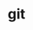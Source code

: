 ---
title: "git"
layout: cache
categories: [package, develop-2023-08-13]
meta: {"versions": ["2.41.0"], "compilers": ["apple-clang@=14.0.0", "gcc@=11.1.0", "gcc@=11.3.0", "gcc@=7.3.1", "gcc@=7.5.0", "oneapi@=2023.2.0"], "oss": ["amzn2", "ubuntu18.04", "ubuntu20.04", "ubuntu22.04", "ventura"], "platforms": ["darwin", "linux"], "targets": ["aarch64", "neoverse_n1", "ppc64le", "x86_64", "x86_64_v3"], "stacks": ["aws-isc", "aws-isc-aarch64", "data-vis-sdk", "e4s", "e4s-oneapi", "e4s-power", "ml-darwin-aarch64-mps", "ml-linux-x86_64-cpu", "ml-linux-x86_64-cuda", "ml-linux-x86_64-rocm", "radiuss", "root"], "num_specs": 13, "num_specs_by_stack": {"ml-darwin-aarch64-mps": 1, "root": 13, "aws-isc-aarch64": 2, "aws-isc": 1, "radiuss": 2, "e4s-power": 2, "e4s-oneapi": 1, "e4s": 2, "data-vis-sdk": 1, "ml-linux-x86_64-rocm": 1, "ml-linux-x86_64-cpu": 1, "ml-linux-x86_64-cuda": 1}}
spec_details: [{"hash": "wnanzuvj476p7fh4waqkabtpfkpggbfg", "compiler": "apple-clang@=14.0.0", "versions": ["2.41.0"], "os": "ventura", "platform": "darwin", "target": "aarch64", "variants": ["build_system=autotools", "+man", "+nls", "+perl", "+subtree", "~svn", "~tcltk"], "stacks": ["ml-darwin-aarch64-mps", "root"], "size": "-", "tarball": "https://binaries.spack.io/releases/develop-2023-08-13/build_cache/darwin-ventura-aarch64/apple-clang-14.0.0/git-2.41.0/darwin-ventura-aarch64-apple-clang-14.0.0-git-2.41.0-wnanzuvj476p7fh4waqkabtpfkpggbfg.spack"}, {"hash": "cblbrpyjamrdkyqp4pafxji5yo3jet65", "compiler": "gcc@=7.3.1", "versions": ["2.41.0"], "os": "amzn2", "platform": "linux", "target": "aarch64", "variants": ["build_system=autotools", "+man", "+nls", "+perl", "+subtree", "~svn", "~tcltk"], "stacks": ["aws-isc-aarch64", "root"], "size": "-", "tarball": "https://binaries.spack.io/releases/develop-2023-08-13/build_cache/linux-amzn2-aarch64/gcc-7.3.1/git-2.41.0/linux-amzn2-aarch64-gcc-7.3.1-git-2.41.0-cblbrpyjamrdkyqp4pafxji5yo3jet65.spack"}, {"hash": "q6ajukjjvvhwfrrsab2gc75xggjralmk", "compiler": "gcc@=7.3.1", "versions": ["2.41.0"], "os": "amzn2", "platform": "linux", "target": "neoverse_n1", "variants": ["build_system=autotools", "+man", "+nls", "+perl", "+subtree", "~svn", "~tcltk"], "stacks": ["aws-isc-aarch64", "root"], "size": "-", "tarball": "https://binaries.spack.io/releases/develop-2023-08-13/build_cache/linux-amzn2-neoverse_n1/gcc-7.3.1/git-2.41.0/linux-amzn2-neoverse_n1-gcc-7.3.1-git-2.41.0-q6ajukjjvvhwfrrsab2gc75xggjralmk.spack"}, {"hash": "i4x7nholixtz2hhjkndxp3kkpk37c5ql", "compiler": "gcc@=7.3.1", "versions": ["2.41.0"], "os": "amzn2", "platform": "linux", "target": "x86_64_v3", "variants": ["build_system=autotools", "+man", "+nls", "+perl", "+subtree", "~svn", "~tcltk"], "stacks": ["aws-isc", "root"], "size": "-", "tarball": "https://binaries.spack.io/releases/develop-2023-08-13/build_cache/linux-amzn2-x86_64_v3/gcc-7.3.1/git-2.41.0/linux-amzn2-x86_64_v3-gcc-7.3.1-git-2.41.0-i4x7nholixtz2hhjkndxp3kkpk37c5ql.spack"}, {"hash": "vyazzzszd4qttiqorigs5na3gsg7i5kq", "compiler": "gcc@=7.5.0", "versions": ["2.41.0"], "os": "ubuntu18.04", "platform": "linux", "target": "x86_64_v3", "variants": ["build_system=autotools", "+man", "+nls", "+perl", "+subtree", "~svn", "~tcltk"], "stacks": ["radiuss", "root"], "size": "-", "tarball": "https://binaries.spack.io/releases/develop-2023-08-13/build_cache/linux-ubuntu18.04-x86_64_v3/gcc-7.5.0/git-2.41.0/linux-ubuntu18.04-x86_64_v3-gcc-7.5.0-git-2.41.0-vyazzzszd4qttiqorigs5na3gsg7i5kq.spack"}, {"hash": "2z4eo5fe77wm3e4jkx435pscmoj4eihv", "compiler": "gcc@=7.5.0", "versions": ["2.41.0"], "os": "ubuntu18.04", "platform": "linux", "target": "x86_64_v3", "variants": ["build_system=autotools", "+man", "+nls", "+perl", "+subtree", "~svn", "~tcltk"], "stacks": ["radiuss", "root"], "size": "-", "tarball": "https://binaries.spack.io/releases/develop-2023-08-13/build_cache/linux-ubuntu18.04-x86_64_v3/gcc-7.5.0/git-2.41.0/linux-ubuntu18.04-x86_64_v3-gcc-7.5.0-git-2.41.0-2z4eo5fe77wm3e4jkx435pscmoj4eihv.spack"}, {"hash": "brmzxuamcqvuzmvgovuqyrpclimdchwh", "compiler": "gcc@=11.1.0", "versions": ["2.41.0"], "os": "ubuntu20.04", "platform": "linux", "target": "ppc64le", "variants": ["build_system=autotools", "+man", "+nls", "+perl", "+subtree", "~svn", "~tcltk"], "stacks": ["root", "e4s-power"], "size": "-", "tarball": "https://binaries.spack.io/releases/develop-2023-08-13/build_cache/linux-ubuntu20.04-ppc64le/gcc-11.1.0/git-2.41.0/linux-ubuntu20.04-ppc64le-gcc-11.1.0-git-2.41.0-brmzxuamcqvuzmvgovuqyrpclimdchwh.spack"}, {"hash": "owzm7ahmi574mwqgzy474dbfluxesbnt", "compiler": "gcc@=11.1.0", "versions": ["2.41.0"], "os": "ubuntu20.04", "platform": "linux", "target": "ppc64le", "variants": ["build_system=autotools", "+man", "+nls", "+perl", "+subtree", "~svn", "~tcltk"], "stacks": ["root", "e4s-power"], "size": "-", "tarball": "https://binaries.spack.io/releases/develop-2023-08-13/build_cache/linux-ubuntu20.04-ppc64le/gcc-11.1.0/git-2.41.0/linux-ubuntu20.04-ppc64le-gcc-11.1.0-git-2.41.0-owzm7ahmi574mwqgzy474dbfluxesbnt.spack"}, {"hash": "vaorx2ldtt73g32cpm2pk5b22rvs3j76", "compiler": "oneapi@=2023.2.0", "versions": ["2.41.0"], "os": "ubuntu20.04", "platform": "linux", "target": "x86_64", "variants": ["build_system=autotools", "+man", "+nls", "+perl", "+subtree", "~svn", "~tcltk"], "stacks": ["root", "e4s-oneapi"], "size": "-", "tarball": "https://binaries.spack.io/releases/develop-2023-08-13/build_cache/linux-ubuntu20.04-x86_64/oneapi-2023.2.0/git-2.41.0/linux-ubuntu20.04-x86_64-oneapi-2023.2.0-git-2.41.0-vaorx2ldtt73g32cpm2pk5b22rvs3j76.spack"}, {"hash": "pfvk476nemkqhaengknuow4z5wvep4hc", "compiler": "gcc@=11.1.0", "versions": ["2.41.0"], "os": "ubuntu20.04", "platform": "linux", "target": "x86_64_v3", "variants": ["build_system=autotools", "+man", "+nls", "+perl", "+subtree", "~svn", "~tcltk"], "stacks": ["root", "e4s"], "size": "-", "tarball": "https://binaries.spack.io/releases/develop-2023-08-13/build_cache/linux-ubuntu20.04-x86_64_v3/gcc-11.1.0/git-2.41.0/linux-ubuntu20.04-x86_64_v3-gcc-11.1.0-git-2.41.0-pfvk476nemkqhaengknuow4z5wvep4hc.spack"}, {"hash": "ujpdioxhjiagzzvhhiqs74mmtoz4hur5", "compiler": "gcc@=11.1.0", "versions": ["2.41.0"], "os": "ubuntu20.04", "platform": "linux", "target": "x86_64_v3", "variants": ["build_system=autotools", "+man", "+nls", "+perl", "+subtree", "~svn", "~tcltk"], "stacks": ["data-vis-sdk", "root"], "size": "-", "tarball": "https://binaries.spack.io/releases/develop-2023-08-13/build_cache/linux-ubuntu20.04-x86_64_v3/gcc-11.1.0/git-2.41.0/linux-ubuntu20.04-x86_64_v3-gcc-11.1.0-git-2.41.0-ujpdioxhjiagzzvhhiqs74mmtoz4hur5.spack"}, {"hash": "au3vhegldfdeb6mdtd4dwfz6jroyg3ok", "compiler": "gcc@=11.1.0", "versions": ["2.41.0"], "os": "ubuntu20.04", "platform": "linux", "target": "x86_64_v3", "variants": ["build_system=autotools", "+man", "+nls", "+perl", "+subtree", "~svn", "~tcltk"], "stacks": ["root", "e4s"], "size": "-", "tarball": "https://binaries.spack.io/releases/develop-2023-08-13/build_cache/linux-ubuntu20.04-x86_64_v3/gcc-11.1.0/git-2.41.0/linux-ubuntu20.04-x86_64_v3-gcc-11.1.0-git-2.41.0-au3vhegldfdeb6mdtd4dwfz6jroyg3ok.spack"}, {"hash": "bi4uud77j5emjdmnb2croiarxmiixv53", "compiler": "gcc@=11.3.0", "versions": ["2.41.0"], "os": "ubuntu22.04", "platform": "linux", "target": "x86_64_v3", "variants": ["build_system=autotools", "+man", "+nls", "+perl", "+subtree", "~svn", "~tcltk"], "stacks": ["ml-linux-x86_64-rocm", "root", "ml-linux-x86_64-cpu", "ml-linux-x86_64-cuda"], "size": "-", "tarball": "https://binaries.spack.io/releases/develop-2023-08-13/build_cache/linux-ubuntu22.04-x86_64_v3/gcc-11.3.0/git-2.41.0/linux-ubuntu22.04-x86_64_v3-gcc-11.3.0-git-2.41.0-bi4uud77j5emjdmnb2croiarxmiixv53.spack"}]
---